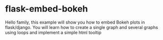 # flask-embed-bokeh
Hello family, this example will show you how to embed Bokeh plots in flask/django.
You will learn how to create a single graph and several graphs using loops and implement a simple html tooltip
